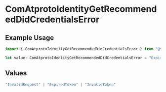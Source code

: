 # ComAtprotoIdentityGetRecommendedDidCredentialsError

## Example Usage

```typescript
import { ComAtprotoIdentityGetRecommendedDidCredentialsError } from "@speakeasy-api/bluesky/models/errors";

let value: ComAtprotoIdentityGetRecommendedDidCredentialsError = "ExpiredToken";
```

## Values

```typescript
"InvalidRequest" | "ExpiredToken" | "InvalidToken"
```